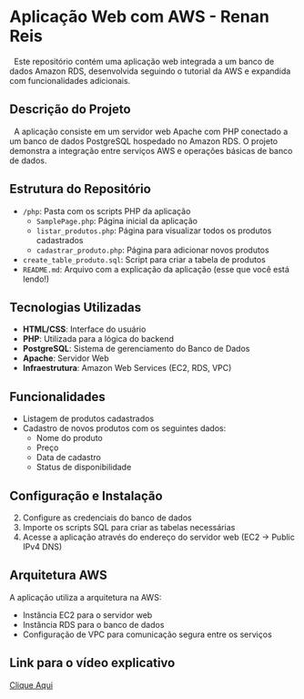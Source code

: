 # Aplicação Web com AWS - Renan Reis

&nbsp;&nbsp;Este repositório contém uma aplicação web integrada a um banco de dados Amazon RDS, desenvolvida seguindo o tutorial da AWS e expandida com funcionalidades adicionais.

## Descrição do Projeto

&nbsp;&nbsp;A aplicação consiste em um servidor web Apache com PHP conectado a um banco de dados PostgreSQL hospedado no Amazon RDS. O projeto demonstra a integração entre serviços AWS e operações básicas de banco de dados.

## Estrutura do Repositório

- `/php`:  Pasta com os scripts PHP da aplicação
  - `SamplePage.php`: Página inicial da aplicação
  - `listar_produtos.php`: Página para visualizar todos os produtos cadastrados
  - `cadastrar_produto.php`: Página para adicionar novos produtos
- `create_table_produto.sql`: Script para criar a tabela de produtos
- `README.md`: Arquivo com a explicação da aplicação (esse que você está lendo!)

## Tecnologias Utilizadas

- **HTML/CSS**: Interface do usuário
- **PHP**: Utilizada para a lógica do backend
- **PostgreSQL**: Sistema de gerenciamento do Banco de Dados
- **Apache**: Servidor Web
- **Infraestrutura**: Amazon Web Services (EC2, RDS, VPC)

## Funcionalidades

- Listagem de produtos cadastrados
- Cadastro de novos produtos com os seguintes dados:
  - Nome do produto
  - Preço
  - Data de cadastro
  - Status de disponibilidade

## Configuração e Instalação

2. Configure as credenciais do banco de dados
3. Importe os scripts SQL para criar as tabelas necessárias
4. Acesse a aplicação através do endereço do servidor web (EC2 -> Public IPv4 DNS)

## Arquitetura AWS

A aplicação utiliza a arquitetura na AWS:
- Instância EC2 para o servidor web
- Instância RDS para o banco de dados
- Configuração de VPC para comunicação segura entre os serviços

## Link para o vídeo explicativo

[Clique Aqui](https://youtu.be/THzMKA1IcZY)
